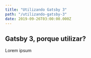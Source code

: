 ```yaml
---
title: "Utilizando Gatsby 3"
path: "/utilizando-gatsby-3"
date: 2019-09-26T03:00:00.000Z
---
```


## Gatsby 3, porque utilizar?

Lorem ipsum
